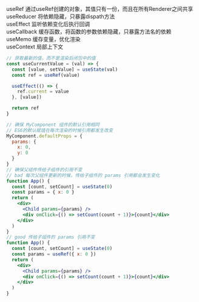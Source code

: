 useRef      通过useRef创建的对象，其值只有一份，而且在所有Renderer之间共享  
useReducer  将依赖隐藏，只暴露dispath方法  
useEffect   监听依赖变化后执行回调  
useCallback 缓存函数，将函数的参数依赖隐藏，只暴露方法名的依赖  
useMemo     缓存变量，优化渲染  
useContext  局部上下文  

``` jsx
// 获取最新的值，而不是渲染后闭包中的值
const useCurrentValue = (val) => {
  const [value, setValue] = useState(val)
  const ref = useRef(value)

  useEffect(() => {
    ref.current = value
  }, [value])

  return ref
}

// 确保 MyComponent 组件的默认引用相同
// ES6的默认赋值在每次渲染的时候引用都发生改变
MyComponent.defaultProps = {
  params: {
    x: 0,
    y: 0
  }
}
// 确保父组件传给子组件的引用不变
// bad 每次父组件更新的时候，传给子组件的 params 引用都会发生变化
function App() {
  const [count, setCount] = useState(0)
  const params = { x: 0 }
  return (
    <div>
      <Child params={params} />
      <div onClick={() => setCount(count + 1)}>{count}</div>
    </div>
  )
}
// good 传给子组件的 params 引用不变
function App() {
  const [count, setCount] = useState(0)
  const params = useRef({ x: 0 })
  return (
    <div>
      <Child params={params} />
      <div onClick={() => setCount(count + 1)}>{count}</div>
    </div>
  )
}
```
